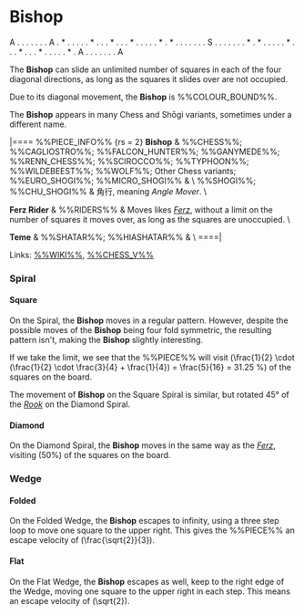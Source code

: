 # Bishop

<div class = "movement">
A . . . . . . . A
. * . . . . . * .
. . * . . . * . .
. . . * . * . . .
. . . . S . . . .
. . . * . * . . .
. . * . . . * . .
. * . . . . . * .
A . . . . . . . A
</div>

The **Bishop** can slide an unlimited number of squares in
each of the four diagonal directions, as long as the squares it
slides over are not occupied.

Due to its diagonal movement, the **Bishop** is %%COLOUR_BOUND%%.

The **Bishop** appears in many Chess and Sh&#x14d;gi variants,
sometimes under a different name.

|====
%%PIECE_INFO%%
  {rs = 2}
  **Bishop**
& %%CHESS%%; %%CAGLIOSTRO%%; %%FALCON_HUNTER%%;
  %%GANYMEDE%%; %%RENN_CHESS%%; %%SCIROCCO%%; %%TYPHOON%%; 
  %%WILDEBEEST%%; %%WOLF%%; Other Chess variants;
  %%EURO_SHOGI%%; %%MICRO_SHOGI%%
& \\
  %%SHOGI%%; %%CHU_SHOGI%%
& &#x89D2;&#x884C;, meaning *Angle Mover*. \\

  **Ferz Rider**
& %%RIDERS%%
& Moves likes [*Ferz*](ferz.html), without a limit on the number
  of squares it moves over, as long as the squares are unoccupied. \\

  **Teme**
& %%SHATAR%%; %%HIASHATAR%%
& \\
====|

Links: [%%WIKI%%](#wiki:Bishop_(chess)),
       [%%CHESS_V%%](#piece:bishop)

### Spiral

#### Square

On the Spiral, the **Bishop** moves in a regular pattern. However, 
despite the possible moves of the **Bishop** being four fold symmetric,
the resulting pattern isn't, making the **Bishop** slightly interesting.

If we take the limit, we see that the %%PIECE%% will visit
\(\frac{1}{2} \cdot (\frac{1}{2} \cdot \frac{3}{4} + \frac{1}{4}) =
  \frac{5}{16} = 31.25 \%\) of the squares on the board.

The movement of **Bishop** on the Square Spiral is similar, but rotated
45&deg; of the [*Rook*](rook.html) on the Diamond Spiral.

#### Diamond

On the Diamond Spiral, the **Bishop** moves in the same way as
the [*Ferz*](ferz.html), visiting \(50\%\) of the squares
on the board.

### Wedge

#### Folded

On the Folded Wedge, the **Bishop** escapes to infinity, using a 
three step loop to move one square to the upper right. This gives
the %%PIECE%% an escape velocity of \(\frac{\sqrt{2}}{3}\).

#### Flat

On the Flat Wedge, the **Bishop** escapes as well, keep to the right
edge of the Wedge, moving one square to the upper right in each step.
This means an escape velocity of \(\sqrt{2}\).

